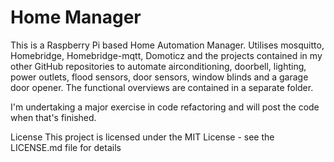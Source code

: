 # Home Manager
This is a Raspberry Pi based Home Automation Manager. Utilises mosquitto, Homebridge, Homebridge-mqtt, Domoticz and the projects contained in my other GitHub repositories to automate airconditioning, doorbell, lighting, power outlets, flood sensors, door sensors, window blinds and a garage door opener. The functional overviews are contained in a separate folder.

I'm undertaking a major exercise in code refactoring and will post the code when that's finished.

License
This project is licensed under the MIT License - see the LICENSE.md file for details
